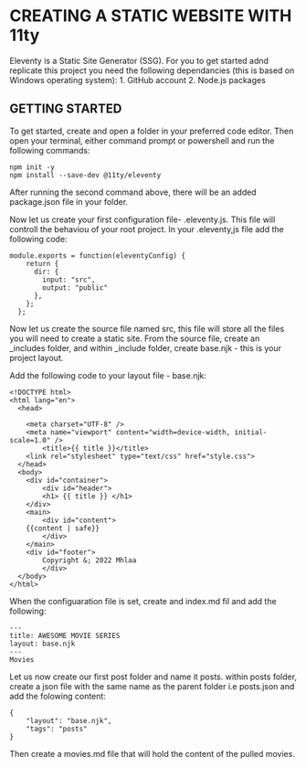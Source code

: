 # CREATING A STATIC WEBSITE WITH 11ty

Eleventy is a Static Site Generator (SSG). For you to get started adnd replicate this project you need the following dependancies (this is based on Windows operating system):
    1. GitHub account
    2. Node.js packages

## GETTING STARTED

To get started, create and open a folder in your preferred code editor. Then open your terminal, either command prompt or powershell and run the following commands:

```
npm init -y
npm install --save-dev @11ty/eleventy
```
After running the second command above, there will be an added package.json file in your folder.

Now let us create your first configuration file- .eleventy.js. This file will controll the behaviou of your root project. In your .eleventy,js file add the following code:

```
module.exports = function(eleventyConfig) {    
    return {
      dir: {
        input: "src",
        output: "public"
      },
    };
  };

```

Now let us create the source file named src, this file will store all the files you will need to create a static site. From the source file, create an _includes folder, and within _include folder, create base.njk - this is your project layout.

Add the following code to your layout file - base.njk:

```
<!DOCTYPE html>
<html lang="en">
  <head>
    
    <meta charset="UTF-8" />
    <meta name="viewport" content="width=device-width, initial-scale=1.0" />
        <title>{{ title }}</title>
    <link rel="stylesheet" type="text/css" href="style.css">
  </head>
  <body>
    <div id="container">
        <div id="header">
        <h1> {{ title }} </h1>
    </div>
    <main>
        <div id="content">
    {{content | safe}}
        </div>
    </main>
    <div id="footer">
        Copyright &; 2022 Mhlaa
        </div>
  </body>
</html>
```
When the configuaration file is set, create and index.md fil and add the following:

```
---
title: AWESOME MOVIE SERIES
layout: base.njk
---
Movies
```

Let us now create our first post folder and name it posts. within posts folder, create a json file with the same name as the parent folder i.e posts.json and add the folowing content:

```
{
    "layout": "base.njk",
    "tags": "posts"
}
```

Then create a movies.md file that will hold the content of the pulled movies.
